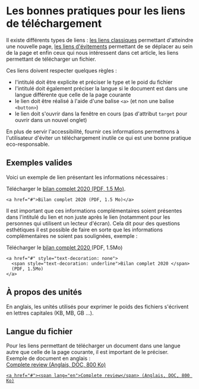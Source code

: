 # Les bonnes pratiques pour les liens de téléchargement
<script>$(document).ready(function () {
    setBreadcrumb([
      {"label":"Articles techniques", "url":"techniques.html"},
      {"label":"Les bonnes pratiques pour les liens de téléchargement"}
    ]);    
});</script>

Il existe différents types de liens : [les liens classiques](./inc-dev-intitules-hors-contexte.html) permettant d'atteindre une nouvelle page, [les liens d'évitements](./skiplinks.html) permettant de se déplacer au sein de la page et enfin ceux qui nous intéressent dans cet article, les liens permettant de télécharger un fichier.

Ces liens doivent respecter quelques règles :
- l'intitulé doit être explicite et préciser le type et le poid du fichier
- l'intitulé doit également préciser la langue si le document est dans une langue différente que celle de la page courante
- le lien doit être réalisé à l'aide d'une balise `<a>` (et non une balise `<button>`)
- le lien doit s'ouvrir dans la fenêtre en cours (pas d'attribut `target` pour ouvrir dans un nouvel onglet)

En plus de servir l'accessibilité, fournir ces informations permettrons à l'utilisateur d'éviter un téléchargement inutile ce qui est une bonne pratique eco-responsable.  

<h2>Exemples valides</h2>

Voici un exemple de lien présentant les informations nécessaires :  
  
Télécharger le <a href="#">bilan complet 2020 (PDF, 1.5 Mo)</a>.

<pre><code class="html">&lt;a href="#"&gt;Bilan complet 2020 (PDF, 1.5 Mo)&lt;/a&gt;</code></pre>

Il est important que ces informations complémentaires soient présentes dans l'intitulé du lien et non juste après le lien (notamment pour les personnes qui utilisent un lecteur d'écran). Cela dit pour des questions esthétiques il est possible de faire en sorte que les informations complémentaires ne soient pas soulignées, exemple :  
  
Télécharger le <a href="#" style="text-decoration: none"><span style="text-decoration: underline">bilan complet 2020 </span>(PDF, 1.5Mo)</a>

<pre><code class="html">&lt;a href="#" style="text-decoration: none"&gt;
  &lt;span style="text-decoration: underline"&gt;Bilan complet 2020 &lt;/span&gt;
  (PDF, 1.5Mo)
&lt;/a&gt;</code></pre>

<h2>À propos des unités</h2>

En anglais, les unités utilisés pour exprimer le poids des fichiers s'écrivent en lettres capitales (KB, MB, GB ...).

<h2>Langue du fichier</h2>

Pour les liens permettant de télécharger un document dans une langue autre que celle de la page courante, il est important de le préciser.  
Exemple de document en anglais :  
<a href="#"><span lang="en">Complete review</span> (Anglais, DOC, 800 Ko)

<pre><code class="html">&lt;a href="#"&gt;&lt;span lang="en"&gt;Complete review&lt;/span&gt; (Anglais, DOC, 800 Ko)</code></pre>


<!--  This file is part of a11y-guidelines | Our vision of mobile & web accessibility guidelines and best practices, with valid/invalid examples.
 Copyright (C) 2016  Orange SA
 See the Creative Commons Legal Code Attribution-ShareAlike 3.0 Unported License for more details (LICENSE file). -->